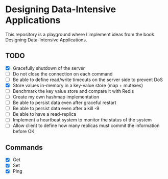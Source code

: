 # Designing Data-Intensive Applications

This repository is a playground where I implement ideas from the book
Designing Data-Intensive Applications.

## TODO

* [x] Gracefully shutdown of the server
* [ ] Do not close the connection on each command
* [ ] Be able to define read/write timeouts on the server side to prevent DoS
* [x] Store values in-memory in a key-value store (map + mutexes)
* [ ] Benchmark the key value store and compare it with Redis
* [ ] Create my own hashmap implementation
* [ ] Be able to persist data even after graceful restart
* [ ] Be able to persist data even after a kill -9
* [ ] Be able to have a read-replica
* [ ] Implement a heartbeat system to monitor the status of the system
* [ ] Allow client to define how many replicas must commit the information before OK

## Commands

* [x] Get
* [x] Set
* [x] Ping